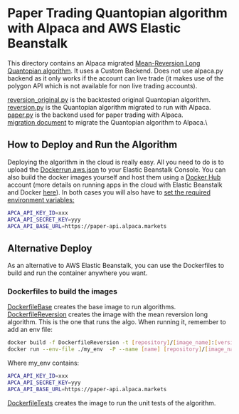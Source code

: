 # Paper Trading Quantopian algorithm with Alpaca and AWS Elastic Beanstalk
This directory contains an Alpaca migrated [Mean-Reversion Long Quantopian algorithm](https://www.quantopian.com/posts/mean-reversion-long-for-alpacas-pylivetrader).
It uses a Custom Backend. Does not use alpaca.py backend as it only works if the account can live trade (it makes use of the polygon API which is not available for non live trading accounts).

[reversion_original.py](./reversion_original.py) is the backtested original Quantopian algorithm.\
[reversion.py](./reversion.py) is the Quantopian algorithm migrated to run with Alpaca.\
[paper.py](./paper.py) is the backend used for paper trading with Alpaca.\
[migration document](../../migration.md) to migrate the Quantopian algorithm to Alpaca.\


## How to Deploy and Run the Algorithm
Deploying the algorithm in the cloud is really easy. All you need to do is to upload the [Dockerrun.aws.json](./Dockerrun.aws.json) to your Elastic Beanstalk Console. You can also build the docker images yourself and host them using a [Docker Hub](https://hub.docker.com) account (more details on running apps in the cloud with Elastic Beanstalk and Docker [here](https://docker-curriculum.com/)).
In both cases you will also have to [set the required environment variables:](https://docs.aws.amazon.com/elasticbeanstalk/latest/dg/environments-cfg-softwaresettings.html#environments-cfg-softwaresettings-console)

```sh
APCA_API_KEY_ID=xxx
APCA_API_SECRET_KEY=yyy
APCA_API_BASE_URL=https://paper-api.alpaca.markets
```

## Alternative Deploy
As an alternative to AWS Elastic Beanstalk, you can use the Dockerfiles to build and run the container anywhere you want. 

### Dockerfiles to build the images
[DockerfileBase](./DockerfileBase) creates the base image to run algorithms.\
[DockerfileReversion](./DockerfileReversion) creates the image with the mean reversion long algorithm. This is the one that runs the algo. When running it, remember to add an env file:
```sh
docker build -f DockerfileReversion -t [repository]/[image_name]:[version] .
docker run --env-file ./my_env  -P --name [name] [repository]/[image_name]:[version]
```
Where my_env contains:
```sh
APCA_API_KEY_ID=xxx
APCA_API_SECRET_KEY=yyy
APCA_API_BASE_URL=https://paper-api.alpaca.markets
```
[DockerfileTests](./DockerfileTests) creates the image to run the unit tests of the algorithm.


